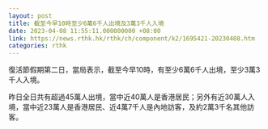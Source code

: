 ```yaml
---
layout: post
title: 截至今早10時至少6萬6千人出境及3萬3千人入境
date: 2023-04-08 11:55:11.000000000 +08:00
link: https://news.rthk.hk/rthk/ch/component/k2/1695421-20230408.htm
categories: rthk
---
```


復活節假期第二日，當局表示，截至今早10時，有至少6萬6千人出境，至少3萬3千人入境。

昨日全日共有超過45萬人出境，當中近40萬人是香港居民；另外有近30萬人入境，當中近23萬人是香港居民、近4萬7千人是內地訪客，及約2萬3千名其他訪客。
